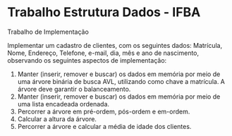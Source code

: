 # Trabalho Estrutura Dados - IFBA

Trabalho de Implementação 

Implementar um cadastro de clientes, com os seguintes dados: Matrícula, Nome, Endereço, Telefone, e-mail, dia, mês e ano
de nascimento, observando os seguintes aspectos de implementação: 

1. Manter (inserir, remover e buscar) os dados em memória por meio de uma árvore binária de busca AVL, utilizando como chave a matrícula. A árvore deve garantir o balanceamento. 
2. Manter (inserir, remover e buscar) os dados em memória por meio de uma lista encadeada ordenada.
3. Percorrer a árvore em pré-ordem, pós-ordem e em-ordem. 
4. Calcular a altura da árvore. 
5. Percorrer a árvore e calcular a média de idade dos clientes.
